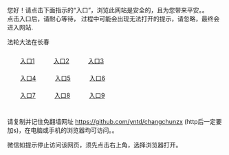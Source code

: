 您好！请点击下面指示的“入口”，浏览此网站是安全的，且为您带来平安。。 <br/>
点击入口后，请耐心等待， 过程中可能会出现无法打开的提示，请忽略，最终会进入网站. </br>

法轮大法在长春<br/>
<div style="padding:10px"><a style="margin:20px" target="_blank" href="https://d2ut2yl8uzxgno.cloudfront.net/2Qpsp?wgwqe" id="ccLink1" rel="nofollow">入口1</a> <a target="_blank" style="margin:20px" href="https://d1c8476122s6yx.cloudfront.net/2Qpsp?pvyivur" id="ccLink2" rel="nofollow">入口2</a> <a style="margin:20px" target="_blank" href="https://d1qmdg352zf1nv.cloudfront.net/2Qpsp?adpidnh" id="ccLink3" rel="nofollow">入口3</a></div>

<div style="padding:10px" ><a style="margin:20px" target="_blank" href="https://d2ut2yl8uzxgno.cloudfront.net/2Qpsp?wgwqe" id="ccLink4" rel="nofollow">入口4</a> <a style="margin:20px" href="https://d1c8476122s6yx.cloudfront.net/2Qpsp?pvyivur" target="_blank" id="ccLink5" rel="nofollow">入口5</a> <a style="margin:20px" href="https://d1qmdg352zf1nv.cloudfront.net/2Qpsp?adpidnh" target="_blank" id="ccLink6" rel="nofollow">入口6</a></div>

<div style="padding:10px"><a style="margin:20px" target="_blank" href="https://d2ut2yl8uzxgno.cloudfront.net/2Qpsp?wgwqe" id="ccLink7" rel="nofollow">入口7</a> <a style="margin:20px" href="https://d1c8476122s6yx.cloudfront.net/2Qpsp?pvyivur" target="_blank" id="ccLink8" rel="nofollow">入口8</a> <a style="margin:20px" target="_blank" href="https://d1qmdg352zf1nv.cloudfront.net/2Qpsp?adpidnh" id="ccLink9" rel="nofollow">入口9</a></div>

<br/>



请复制并记住免翻墙网址 https://github.com/yntd/changchunzx (http后一定要加s)，在电脑或手机的浏览器均可访问。。<br/>

微信如提示停止访问该网页，须先点击右上角，选择浏览器打开。
